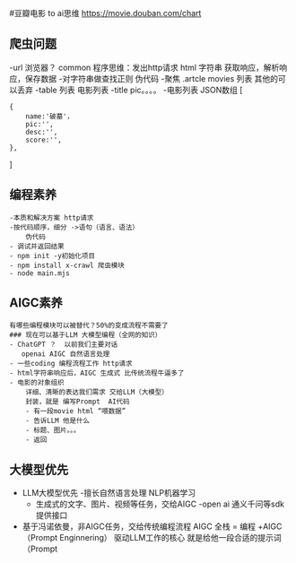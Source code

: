 #豆瓣电影
    to ai思维
https://movie.douban.com/chart
## 爬虫问题

-url 浏览器？ common
   程序思维：发出http请求 html 字符串
   获取响应，解析响应，保存数据
-对字符串做查找正则
    伪代码
    -聚焦 .artcle movies 列表 其他的可以丢弃
    -table 列表 电影列表
    -title pic。。。。
-电影列表
   JSON数组
   [

    {
        name:'破墓'，
        pic:'',
        desc:'',
        score:'',
    },
   ]
    
## 编程素养 
    -本质和解决方案 http请求 
    -按代码顺序，细分 ->语句（语言、语法）
        伪代码
    - 调试并返回结果
    - npm init -y初始化项目
    - npm install x-crawl 爬虫模块
    - node main.mjs
## AIGC素养
    有哪些编程模块可以被替代？50%的变成流程不需要了
    ### 现在可以基于LLM 大模型编程（全网的知识）
    - ChatGPT ？  以前我们主要对话
       openai AIGC 自然语言处理
    - 一些coding 编程流程工作 http请求
    - html字符串响应后，AIGC 生成式 比传统流程牛逼多了
    - 电影的对象组织
        详细、清晰的表达我们需求 交给LLM（大模型）
        封装，就是 编写Prompt  AI代码
        - 有一段movie html “喂数据”
        - 告诉LLM 他是什么
        - 标题、图片。。。
        - 返回
## 大模型优先
   - LLM大模型优先
        -擅长自然语言处理 NLP机器学习 
        - 生成式的文字、图片、视频等任务，交给AIGC
        -open ai  通义千问等sdk 提供接口
   - 基于冯诺依曼，非AIGC任务，交给传统编程流程
   AIGC 全栈 = 编程 +AIGC（Prompt Enginnering）
   驱动LLM工作的核心 就是给他一段合适的提示词（Prompt
